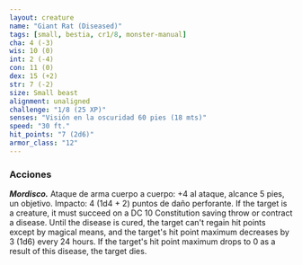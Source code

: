 ```yaml
---
layout: creature
name: "Giant Rat (Diseased)"
tags: [small, bestia, cr1/8, monster-manual]
cha: 4 (-3)
wis: 10 (0)
int: 2 (-4)
con: 11 (0)
dex: 15 (+2)
str: 7 (-2)
size: Small beast
alignment: unaligned
challenge: "1/8 (25 XP)"
senses: "Visión en la oscuridad 60 pies (18 mts)"
speed: "30 ft."
hit_points: "7 (2d6)"
armor_class: "12"
---
```


### Acciones

***Mordisco.*** Ataque de arma cuerpo a cuerpo: +4 al ataque, alcance 5 pies, un objetivo. Impacto: 4 (1d4 + 2) puntos de daño perforante. If the target is a creature, it must succeed on a DC 10 Constitution saving throw or contract a disease. Until the disease is cured, the target can't regain hit points except by magical means, and the target's hit point maximum decreases by 3 (1d6) every 24 hours. If the target's hit point maximum drops to 0 as a result of this disease, the target dies.